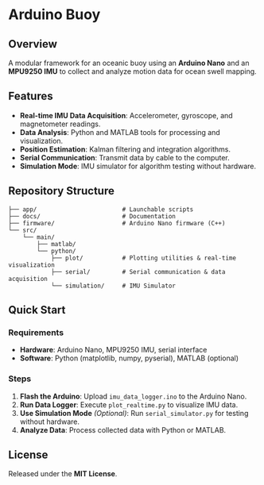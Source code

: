 # Arduino Buoy

## Overview
A modular framework for an oceanic buoy using an **Arduino Nano** and an **MPU9250 IMU** to collect and analyze motion data for ocean swell mapping.

## Features
- **Real-time IMU Data Acquisition**: Accelerometer, gyroscope, and magnetometer readings.
- **Data Analysis**: Python and MATLAB tools for processing and visualization.
- **Position Estimation**: Kalman filtering and integration algorithms.
- **Serial Communication**: Transmit data by cable to the computer.
- **Simulation Mode**: IMU simulator for algorithm testing without hardware.

## Repository Structure
```
├── app/                        # Launchable scripts
├── docs/                       # Documentation
├── firmware/                   # Arduino Nano firmware (C++)
└── src/
    └── main/
        ├── matlab/
        └── python/
            ├── plot/           # Plotting utilities & real-time visualization
            ├── serial/         # Serial communication & data acquisition
            └── simulation/     # IMU Simulator
```

## Quick Start
### Requirements
- **Hardware**: Arduino Nano, MPU9250 IMU, serial interface
- **Software**: Python (matplotlib, numpy, pyserial), MATLAB (optional)

### Steps
1. **Flash the Arduino**: Upload `imu_data_logger.ino` to the Arduino Nano.
2. **Run Data Logger**: Execute `plot_realtime.py` to visualize IMU data.
3. **Use Simulation Mode** *(Optional)*: Run `serial_simulator.py` for testing without hardware.
4. **Analyze Data**: Process collected data with Python or MATLAB.

## License
Released under the **MIT License**.